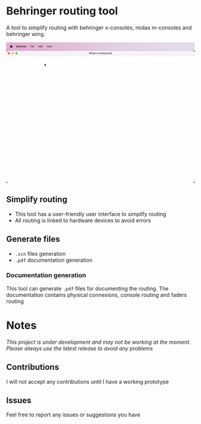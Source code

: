 # Behringer routing tool
A tool to simplify routing with behringer x-consoles, midas m-consoles and behringer wing.

<img src="images/2023-07-19_14-18-10%20(1).gif" >

## Simplify routing
- This tool has a user-friendly user interface to simplify routing
- All routing is linked to hardware devices to avoid errors

## Generate files
- `.scn` files generation
- `.pdf` documentation generation

### Documentation generation
This tool can generate `.pdf` files for documenting the routing. The documentation contains physical connexions, console routing and faders routing

# Notes
_This project is under development and may not be working at the moment. Please always use the latest release to avoid any problems_

## Contributions
I will not accept any contributions until I have a working prototype

## Issues
Feel free to report any issues or suggestions you have